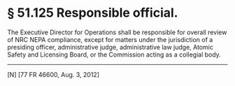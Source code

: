 # § 51.125   Responsible official.

The Executive Director for Operations shall be responsible for overall review of NRC NEPA compliance, except for matters under the jurisdiction of a presiding officer, administrative judge, administrative law judge, Atomic Safety and Licensing Board, or the Commission acting as a collegial body.



---

[N] [77 FR 46600, Aug. 3, 2012]





